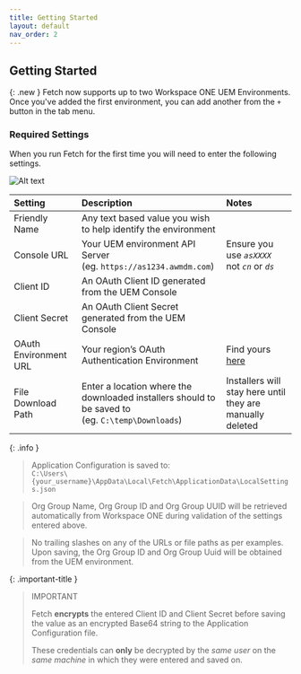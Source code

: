 ```yaml
---
title: Getting Started
layout: default
nav_order: 2
---
```

## Getting Started

{: .new }
Fetch now supports up to two Workspace ONE UEM Environments. Once you've added the first environment, you can add another from the `+` button in the tab menu.

### Required Settings

When you run Fetch for the first time you will need to enter the following settings.

 
![Alt text](/assets/images/image2.png "Image")


| Setting               | Description                                                                                            | Notes                                                                                                                                        |
|:----------------------|:-------------------------------------------------------------------------------------------------------|:---------------------------------------------------------------------------------------------------------------------------------------------|
| Friendly Name         | Any text based value you wish to help identify the environment                                         |                                                                                                                                              |
| Console URL           | Your UEM environment API Server <br/> (eg. `https://as1234.awmdm.com`)                                 | Ensure you use _`asXXXX`_ not _`cn`_ or _`ds`_                                                                                               |
| Client ID             | An OAuth Client ID generated from the UEM Console                                                      |                                                                                                                                              |
| Client Secret         | An OAuth Client Secret generated from the UEM Console                                                  |                                                                                                                                              |
| OAuth Environment URL | Your region’s OAuth Authentication Environment                                                         | Find yours [here](https://docs.vmware.com/en/VMware-Workspace-ONE-UEM/2209/UEM_ConsoleBasics/GUID-BF20C949-5065-4DCF-889D-1E0151016B5A.html) |
| File Download Path    | Enter a location where the downloaded installers should to be saved to <br/> (eg. `C:\temp\Downloads`) | Installers will stay here until they are manually deleted                                                                                    |

{: .info }
> Application Configuration is saved to: <br>
> `C:\Users\{your_username}\AppData\Local\Fetch\ApplicationData\LocalSettings.json`


> Org Group Name, Org Group ID and Org Group UUID will be retrieved automatically from Workspace ONE during validation of the settings entered above.


> No trailing slashes on any of the URLs or file paths as per examples.
> Upon saving, the Org Group ID and Org Group Uuid will be obtained from the UEM environment.

{: .important-title }
> IMPORTANT
>
> Fetch **encrypts** the entered Client ID and Client Secret before saving the value as an encrypted Base64 string to the Application Configuration file.
> 
> These credentials can **only** be decrypted by the _same user_ on the _same machine_ in which they were entered and saved on.

